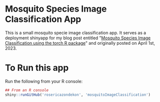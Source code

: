# Mosquito Species Image Classification App
This is a small mosquito specie image classification app. It serves as a deployment shinyapp for my blog post entitled "[Mosquito Species Image Classification using the torch R package](https://rosericazondekon.github.io/posts/mosquito-image-classification-with-torch/)" and originally posted on April 1st, 2023.

# To Run this app
Run the following from your R console:
```r
## From an R console
shiny::runGitHub('rosericazondekon', 'mosquitoImageClassification')
```
